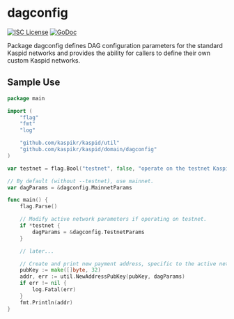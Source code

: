 dagconfig
========

[![ISC License](http://img.shields.io/badge/license-ISC-blue.svg)](https://choosealicense.com/licenses/isc/)
[![GoDoc](https://img.shields.io/badge/godoc-reference-blue.svg)](http://godoc.org/github.com/kaspikr/kaspid/dagconfig)

Package dagconfig defines DAG configuration parameters for the standard
Kaspid networks and provides the ability for callers to define their own custom
Kaspid networks.

## Sample Use

```Go
package main

import (
	"flag"
	"fmt"
	"log"

	"github.com/kaspikr/kaspid/util"
	"github.com/kaspikr/kaspid/domain/dagconfig"
)

var testnet = flag.Bool("testnet", false, "operate on the testnet Kaspi network")

// By default (without --testnet), use mainnet.
var dagParams = &dagconfig.MainnetParams

func main() {
	flag.Parse()

	// Modify active network parameters if operating on testnet.
	if *testnet {
		dagParams = &dagconfig.TestnetParams
	}

	// later...

	// Create and print new payment address, specific to the active network.
	pubKey := make([]byte, 32)
	addr, err := util.NewAddressPubKey(pubKey, dagParams)
	if err != nil {
		log.Fatal(err)
	}
	fmt.Println(addr)
}
```
